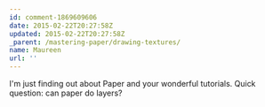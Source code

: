 ```yaml
---
id: comment-1869609606
date: 2015-02-22T20:27:58Z
updated: 2015-02-22T20:27:58Z
_parent: /mastering-paper/drawing-textures/
name: Maureen
url: ''
---
```


I'm just finding out about Paper and your wonderful tutorials. Quick question:
can paper do layers?
